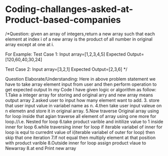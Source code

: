 # Coding-challanges-asked-at-Product-based-companies
/*Question:
given an array of integers,return a new array such that each element at index i of a new array is the product of all number in original array except at one at i.

For Example:
Test Case 1:
            Input array=[1,2,3,4,5]
            Expected Output=[120,60,40,30,24]


Test Case 2:
            Input array=[3,2,1]
            Expected Output=[2,3,6]
*/


Question Elaborate/Understanding:
Here in above problem statement we have to take array element input from user and then perform operation to get expected output
In my Code I have given logic or algorithm as follow:
1.Take a integer array for storing and original arry and new array means output array
2.asked user to input how many element want to add.
3. store that user input value in variabel name as n.
4.then take user input valeue on n elemetn and store it in original array.
5.Now traverse Original array using for loop inside that agian traverse all element of  array using one more for loop.//i.e. Nested for loop
6.take product varible and initilize value to 1 inside inner for loop
6.while traversing inner for loop if iterable variabel of inner for loop is equl to currednt value of i(iterable variabel of outer for loop) then skip that one iteration
7.If not equal then multiply element at that position with product varible
8.Outside inner for loop assign product vlaue to Newarray 
8.at end Print new array
